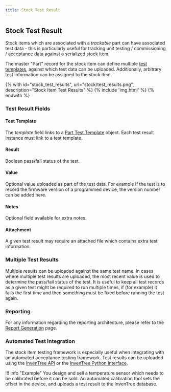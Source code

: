 ```yaml
---
title: Stock Test Result
---
```


## Stock Test Result

Stock items which are associated with a *trackable* part can have associated test data - this is particularly useful for tracking unit testing / commissioning / acceptance data against a serialized stock item.

The master "Part" record for the stock item can define multiple [test templates](../part/test.md), against which test data can be uploaded. Additionally, arbitrary test information can be assigned to the stock item.

{% with id="stock_test_results", url="stock/test_results.png", description="Stock Item Test Results" %}
{% include 'img.html' %}
{% endwith %}

### Test Result Fields

#### Test Template

The *template* field links to a [Part Test Template](../part/test.md#part-test-templates) object. Each test result instance must link to a test template.

#### Result

Boolean pass/fail status of the test.

#### Value

Optional value uploaded as part of the test data. For example if the test is to record the firmware version of a programmed device, the version number can be added here.

#### Notes

Optional field available for extra notes.

#### Attachment

A given test result may require an attached file which contains extra test information.

### Multiple Test Results

Multiple results can be uploaded against the same test name. In cases where multiple test results are uploaded, the most recent value is used to determine the pass/fail status of the test. It is useful to keep all test records as a given test might be required to run multiple times, if (for example) it fails the first time and then something must be fixed before running the test again.

### Reporting

For any information regarding the reporting architecture, please refer to the [Report Generation](../report/report.md) page.

### Automated Test Integration

The stock item testing framework is especially useful when integrating with an automated acceptance testing framework. Test results can be uploaded using the [InvenTree API](../api/api.md) or the [InvenTree Python Interface](../api/python/python.md).

!!! info "Example"
	You design and sell a temperature sensor which needs to be calibrated before it can be sold. An automated calibration tool sets the offset in the device, and uploads a test result to the InvenTree database.
